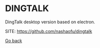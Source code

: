 # DINGTALK
 
 DingTalk desktop version based on electron.
 
 SITE: https://github.com/nashaofu/dingtalk

 [Go back](https://portable-linux-apps.github.io/apps.html)
